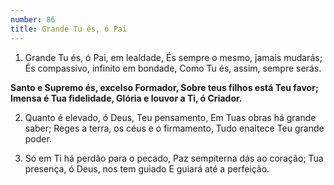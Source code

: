 ```yaml
---
number: 86
title: Grande Tu és, ó Pai
---
```


1. Grande Tu és, ó Pai, em lealdade,
  És sempre o mesmo, jamais mudarás;
  És compassivo, infinito em bondade,
  Como Tu és, assim, sempre serás.

  __Santo e Supremo és, excelso Formador,
  Sobre teus filhos está Teu favor;
  Imensa é Tua fidelidade,
  Glória e louvor a Ti, ó Criador.__

2. Quanto é elevado, ó Deus, Teu pensamento,
  Em Tuas obras há grande saber;
  Reges a terra, os céus e o firmamento,
  Tudo enaltece Teu grande poder.

3. Só em Ti há perdão para o pecado,
  Paz sempiterna dás ao coração;
  Tua presença, ó Deus, nos tem guiado
  E guiará até a perfeição.

